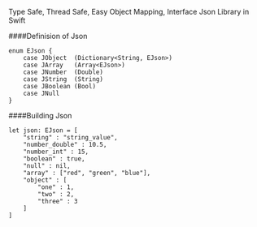 Type Safe, Thread Safe, Easy Object Mapping, Interface Json Library in Swift

####Definision of Json
```
enum EJson {
    case JObject  (Dictionary<String, EJson>)
    case JArray   (Array<EJson>)
    case JNumber  (Double)
    case JString  (String)
    case JBoolean (Bool)
    case JNull
}
```
####Building Json
```
let json: EJson = [
    "string" : "string_value",
    "number_double" : 10.5,
    "number_int" : 15,
    "boolean" : true,
    "null" : nil,
    "array" : ["red", "green", "blue"],
    "object" : [
        "one" : 1,
        "two" : 2,
        "three" : 3
    ]
]
```

